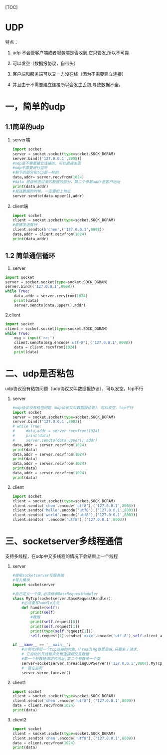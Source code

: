 [TOC]

# UDP

特点：

1. udp 不会管客户端或者服务端是否收到,它只管发,所以不可靠.

2. 可以发空（数据报协议，自带头）

3. 客户端和服务端可以又一方没在线（因为不需要建立连接）

4. 并且由于不需要建立连接所以会发生丢包,导致数据不全。

   

# 一，简单的udp

## 1.1简单的udp



1. server端

   ```python
   import socket
   server = socket.socket(type=socket.SOCK_DGRAM)
   server.bind(('127.0.0.1',8008))
   #udp是不需要建立连接的，可以直接发送
   #udp不需要进行监听
   #剩下的部分和tcp是一样的
   data,addr= server.recvfrom(1024)
   #data 是指传送过来的数据的部分，第二个参数addr是客户地址
   print(data,addr)
   #发送数据的时候，一定要加上地址
   server.sendto(data.upper(),addr)
   ```

   

2. client端

   ```python
   import socket
   client = socket.socket(type=socket.SOCK_DGRAM)
   #直接发送就行
   client.sendto(b'chen',('127.0.0.1',8008))
   data,addr = client.recvfrom(1024)
   print(data,addr)
   ```

   

## 1.2 简单通信循环

1. server

```python
import socket
server = socket.socket(type=socket.SOCK_DGRAM)
server.bind(('127.0.0.1',8008))
while True:
    data,addr = server.recvfrom(1024)
    print(data)
    server.sendto(data.upper(),addr)
```

2.client

```python
import socket
client = socket.socket(type=socket.SOCK_DGRAM)
while True:
    msg = input('>>:')
    client.sendto(msg.encode('utf-8'),('127.0.0.1',8008))
    data = client.recvfrom(1024)
    print(data)
```

# 二、udp是否粘包

udp协议没有粘包问题（udp协议又叫数据报协议），可以发空，tcp不行

1. server

   ```python
   #udp协议没有粘包问题（udp协议又叫数据报协议），可以发空，tcp不行
   import socket
   server = socket.socket(type=socket.SOCK_DGRAM)
   server.bind(('127.0.0.1',8003))
   # while True:
   #     data,addr = server.recvfrom(1024)
   #     print(data)
   #     server.sendto(data.upper(),addr)
   data,addr = server.recvfrom(1024)
   print(data)
   data,addr = server.recvfrom(1024)
   print(data)
   data,addr = server.recvfrom(1024)
   print(data)
   data,addr = server.recvfrom(1024)
   print(data)
   ```

   

2. client

   ```python
   import socket
   client = socket.socket(type=socket.SOCK_DGRAM)
   client.sendto('chen'.encode('utf8'),('127.0.0.1',8003))
   client.sendto('hello'.encode('utf8'),('127.0.0.1',8003))
   client.sendto('world'.encode('utf8'),('127.0.0.1',8003))
   client.sendto(''.encode('utf8'),('127.0.0.1',8003))
   ```

# 三、socketserver多线程通信

支持多线程，在udp中又多线程的情况下会结束上一个线程

1. server

   ```python
   #使用socketserver写服务端
   #导入模块
   import socketserver
   
   #自己定义一个类,必须继承BaseRequestHandler
   class MyTcp(socketserver.BaseRequestHandler):
       #必须重写handle方法
       def handle(self):
           print(self)
           #数据
           print(self.request[0])
           print(self.request[1])
           print(type(self.request[1]))
           self.request[1].sendto('xxxx'.encode('utf-8'),self.client_address)
   
   if __name__ == '__main__':
       #实例化得到一个tcp连接的对象,Threading意思是说,只要来了请求,
       # 它自动的开线程来处理连接跟交互数据
       #第一个参数是绑定的地址,第二个参数传一个类
       server=socketserver.ThreadingUDPServer(('127.0.0.1',8008),MyTcp)
       #一直在监听
       server.serve_forever()
   
   ```

   

2. client1

   ```python
   import socket
   client = socket.socket(type=socket.SOCK_DGRAM)
   client.sendto('chen'.encode('utf8'),('127.0.0.1',8009))
   data = client.recvfrom(1024)
   print(data)
   ```

3. client2

   ```python
   import socket
   client = socket.socket(type=socket.SOCK_DGRAM)
   client.sendto('chen'.encode('utf8'),('127.0.0.1',8009))
   data = client.recvfrom(1024)
   print(data)
   ```

   
